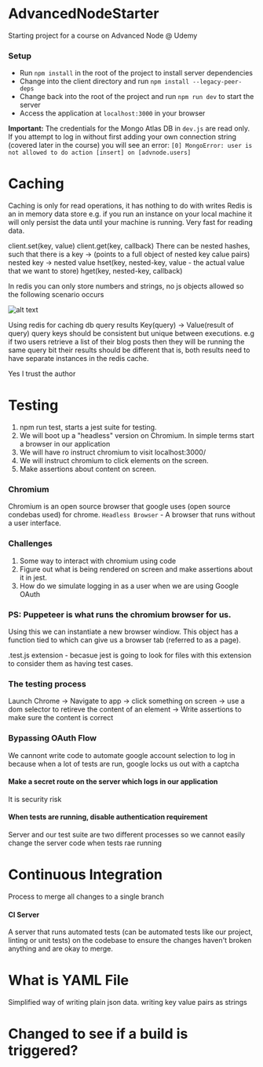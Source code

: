 # AdvancedNodeStarter

Starting project for a course on Advanced Node @ Udemy

### Setup

- Run `npm install` in the root of the project to install server dependencies
- Change into the client directory and run `npm install --legacy-peer-deps`
- Change back into the root of the project and run `npm run dev` to start the server
- Access the application at `localhost:3000` in your browser

**Important:**
The credentials for the Mongo Atlas DB in `dev.js` are read only. If you attempt to log in without first adding your own connection string (covered later in the course) you will see an error: `[0] MongoError: user is not allowed to do action [insert] on [advnode.users]`

# Caching
Caching is only for read operations, it has nothing to do with writes
Redis is an in memory data store e.g. if you run an instance on your local machine it will only persist the data until your machine is running.
Very fast for reading data.

client.set(key, value)
client.get(key, callback)
There can be nested hashes, such that there is a key -> (points to a full object of nested key calue pairs) nested key -> nested value
    hset(key, nested-key, value - the actual value that we want to store)
    hget(key, nested-key, callback)

In redis you  can only store numbers and strings, no js objects allowed so the following scenario occurs

![alt text](<Screenshot 2025-03-03 at 2.11.50 PM.png>)

Using redis for caching db query results
Key(query) -> Value(result of query)
query keys should be consistent but unique between executions. e.g if two users retrieve a list of their blog posts then they will be running the same query bit their results should be different that is, both results need to have separate instances in the redis cache.

Yes I trust the author


# Testing
1. npm run test, starts a jest suite for testing.
2. We will boot up a "headless" version on Chromium. In simple terms start a browser in our application
3. We will have ro instruct chromium to visit localhost:3000/
4. We will instruct chromium to click elements on the screen.
5. Make assertions about content on screen.

### Chromium
Chromium is an open source browser that google uses (open source condebas used) for chrome.
`Headless Browser` - A browser that runs without a user interface.

### Challenges
1. Some way to interact with chromium using code
2. Figure out what is being rendered on screen and make assertions about it in jest.
3. How do we simulate logging in as a user when we are using Google OAuth

### PS: Puppeteer is what runs the chromium browser for us.
Using this we can instantiate a new browser windiow. This object has a function tied to which can give us a browser tab (referred to as a page).

.test.js extension - becasue jest is going to look for files with this extension to consider them as having test cases.

### The testing process
Launch Chrome -> Navigate to app -> click something on screen -> use a dom selector to retireve the content of an element ->
Write assertions to make sure the content is correct

### Bypassing OAuth Flow
We cannont write code to automate google account selection to log in because when a lot of tests are run, google locks us out with a captcha

#### Make a secret route on the server which logs in our application
It is security risk

#### When tests are running, disable authentication requirement
Server and our test suite are two different processes so we cannot easily change the server code when tests rae running


# Continuous Integration
Process to merge all changes to a single branch
#### CI Server
A server that runs automated tests (can be automated tests like our project, linting or unit tests) on the codebase to ensure the changes haven't broken anything and are okay to merge.

# What is YAML File
Simplified way of writing plain json data. writing key value pairs as strings

# Changed to see if a build is triggered? 